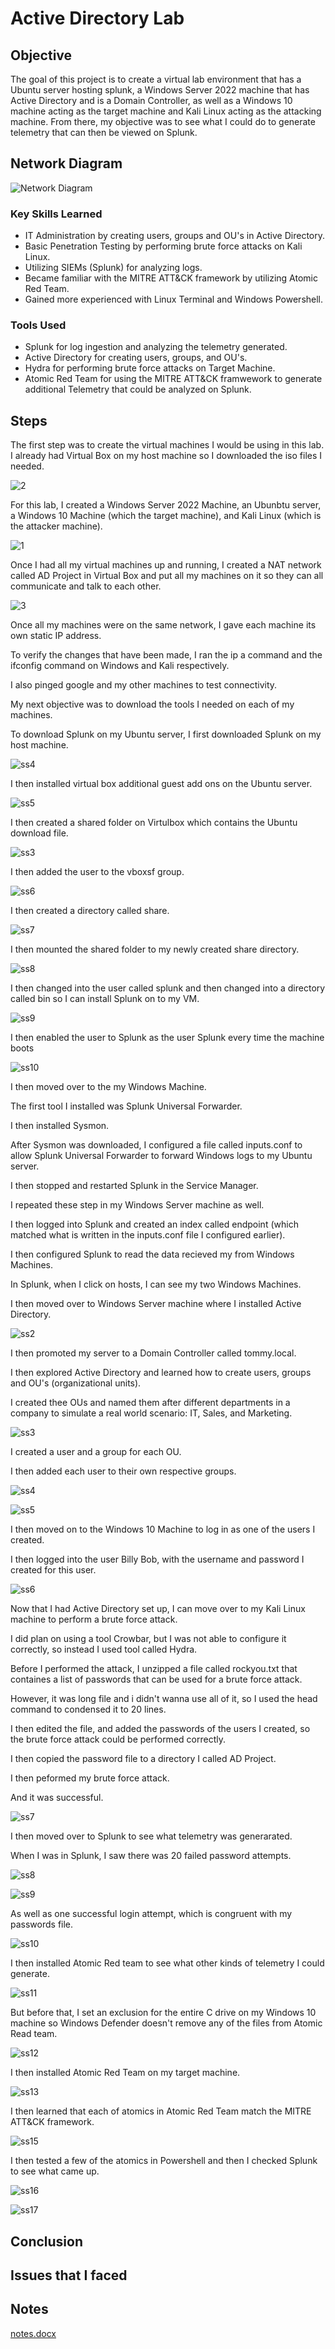 # Active Directory Lab

## Objective

The goal of this project is to create a virtual lab environment that has a Ubuntu server hosting splunk, a Windows Server 2022 machine that has Active Directory and is a Domain Controller, as well as a Windows 10 machine acting as the target machine and Kali Linux acting as the attacking machine. From there, my objective was to see what I could do to generate telemetry that can then be viewed on Splunk.

## Network Diagram
![Network Diagram](https://github.com/user-attachments/assets/05890264-289a-4bee-aedc-ae67b85a7612)

### Key Skills Learned

- IT Administration by creating users, groups and OU's in Active Directory.
- Basic Penetration Testing by performing brute force attacks on Kali Linux.
- Utilizing SIEMs (Splunk) for analyzing logs.
- Became familiar with the MITRE ATT&CK framework by utilizing Atomic Red Team.
- Gained more experienced with Linux Terminal and Windows Powershell.

### Tools Used

- Splunk for log ingestion and analyzing the telemetry generated.
- Active Directory for creating users, groups, and OU's.
- Hydra for performing brute force attacks on Target Machine.
- Atomic Red Team for using the MITRE ATT&CK framwework to generate additional Telemetry that could be analyzed on Splunk.

## Steps

The first step was to create the virtual machines I would be using in this lab. I already had Virtual Box on my host machine so I downloaded the iso files I needed.

![2](https://github.com/user-attachments/assets/f3b62e59-67d6-4f1e-8c4a-a0b60bc87b91)

For this lab, I created a Windows Server 2022 Machine, an Ubunbtu server, a Windows 10 Machine (which the target machine), and Kali Linux (which is the attacker machine).

![1](https://github.com/user-attachments/assets/f475eae6-0c96-41d0-9237-6c8dacb50c4b)

Once I had all my virtual machines up and running, I created a NAT network called AD Project in Virtual Box and put all my machines on it so they can all communicate and talk to each other. 

![3](https://github.com/user-attachments/assets/f8c1c4df-ff47-4b69-baa2-ae47fdec59bb)

Once all my machines were on the same network, I gave each machine its own static IP address.

To verify the changes that have been made, I ran the ip a command and the ifconfig command on Windows and Kali respectively.

I also pinged google and my other machines to test connectivity.

My next objective was to download the tools I needed on each of my machines.

To download Splunk on my Ubuntu server, I first downloaded Splunk on my host machine.

![ss4](https://github.com/user-attachments/assets/ef1b60c8-5a4e-4b5f-82ba-825ae38ecfa7)

I then installed virtual box additional guest add ons on the Ubuntu server.

![ss5](https://github.com/user-attachments/assets/67510b07-9615-4ca7-abbd-8248dd284a3f)

I then created a shared folder on Virtulbox which contains the Ubuntu download file.

![ss3](https://github.com/user-attachments/assets/3fbcfab1-e984-4276-a378-4a65c0da44ea)

I then added the user to the vboxsf group.

![ss6](https://github.com/user-attachments/assets/82e7dbcb-0c71-4958-944c-2cb85fc90e84)

I then created a directory called share.

![ss7](https://github.com/user-attachments/assets/563a9ce5-675d-4ca6-8bd8-0b0c322fbfad)

I then mounted the shared folder to my newly created share directory.

![ss8](https://github.com/user-attachments/assets/c71e8701-83af-403b-8f56-b82973e95ea9)

I then changed into the user called splunk and then changed into a directory called bin so I can install Splunk on to my VM.

![ss9](https://github.com/user-attachments/assets/8cbd11b7-c9e9-410f-83a8-4e57cefe1571)

I then enabled the user to Splunk as the user Splunk every time the machine boots

![ss10](https://github.com/user-attachments/assets/3557819e-db77-494b-ba25-58263bddba46)

I then moved over to the my Windows Machine.

The first tool I installed was Splunk Universal Forwarder.

I then installed Sysmon.

After Sysmon was downloaded, I configured a file called inputs.conf to allow Splunk Universal Forwarder to forward Windows logs to my Ubuntu server.

I then stopped and restarted Splunk in the Service Manager.

I repeated these step in my Windows Server machine as well.

I then logged into Splunk and created an index called endpoint (which matched what is written in the inputs.conf file I configured earlier).

I then configured Splunk to read the data recieved my from Windows Machines.

In Splunk, when I click on hosts, I can see my two Windows Machines.

I then moved over to Windows Server machine where I installed Active Directory.

![ss2](https://github.com/user-attachments/assets/cc8bcde0-f9f2-4f32-b540-84229e0cae61)

I then promoted my server to a Domain Controller called tommy.local.

I then explored Active Directory and learned how to create users, groups and OU's (organizational units).

I created thee OUs and named them after different departments in a company to simulate a real world scenario: IT, Sales, and Marketing.

![ss3](https://github.com/user-attachments/assets/170d80b0-ebec-434e-b86d-45a5f403178b)

I created a user and a group for each OU.

I then added each user to their own respective groups.

![ss4](https://github.com/user-attachments/assets/2506731e-38c9-48b0-97e0-7a5cc382f52e)

![ss5](https://github.com/user-attachments/assets/9f8d2e1b-61c4-4d9b-add1-24af1f86f088)

I then moved on to the Windows 10 Machine to log in as one of the users I created.

I then logged into the user Billy Bob, with the username and password I created for this user.

![ss6](https://github.com/user-attachments/assets/1b9937eb-d744-4c9a-b4b3-8bb394418ea7)

Now that I had Active Directory set up, I can move over to my Kali Linux machine to perform a brute force attack.

I did plan on using a tool Crowbar, but I was not able to configure it correctly, so instead I used tool called Hydra.

Before I performed the attack, I unzipped a file called rockyou.txt that containes a list of passwords that can be used for a brute force attack.

However, it was long file and i didn't wanna use all of it, so I used the head command to condensed it to 20 lines.

I then edited the file, and added the passwords of the users I created, so the brute force attack could be performed correctly.

I then copied the password file to a directory I called AD Project. 

I then peformed my brute force attack. 

And it was successful.

![ss7](https://github.com/user-attachments/assets/f9c8426b-b105-42e7-850e-2d718fb826eb)

I then moved over to Splunk to see what telemetry was generarated.

When I was in Splunk, I saw there was 20 failed password attempts.

![ss8](https://github.com/user-attachments/assets/5392f028-ff0b-4ac4-a93d-2dbd8961bcf8)

![ss9](https://github.com/user-attachments/assets/1cdc5b76-fb29-4ec2-9953-f579c1abf52b)

As well as one successful login attempt, which is congruent with my passwords file.

![ss10](https://github.com/user-attachments/assets/666eed61-d454-4146-836a-68f2dc483838)

I then installed Atomic Red team to see what other kinds of telemetry I could generate.

![ss11](https://github.com/user-attachments/assets/928c9f81-333a-433f-a008-78edf381c1b2)

But before that, I set an exclusion for the entire C drive on my Windows 10 machine so Windows Defender doesn't remove any of the files from Atomic Read team.

![ss12](https://github.com/user-attachments/assets/095541a4-2efa-4f9e-968f-9a2e6183d8fe)

I then installed Atomic Red Team on my target machine.

![ss13](https://github.com/user-attachments/assets/ecab9348-1fd8-436e-99fe-8bf64003f45c)


I then learned that each of atomics in Atomic Red Team match the MITRE ATT&CK framework.

![ss15](https://github.com/user-attachments/assets/3a306ac8-7d76-4bbc-91b8-d538e5560dc9)

I then tested a few of the atomics in Powershell and then I checked Splunk to see what came up.

![ss16](https://github.com/user-attachments/assets/87dddfa5-2422-401e-af62-271f3636a3d2)


![ss17](https://github.com/user-attachments/assets/2aad6042-5327-4a4d-a598-41c997276e08)


## Conclusion

## Issues that I faced


## Notes
[notes.docx](https://github.com/user-attachments/files/20738369/notes.docx)

